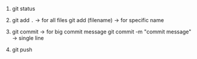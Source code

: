 1. git status
2. git add `.` -> for all files
    git add (filename) -> for specific name

3. git commit -> for big commit message
    git commit -m "commit message" -> single line

4. git push